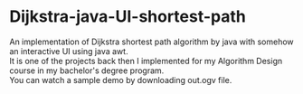# Dijkstra-java-UI-shortest-path
An implementation of Dijkstra shortest path algorithm by java with somehow an interactive UI using java awt. </br>
It is one of the projects back then I implemented for my Algorithm Design course in my bachelor's degree program. </br>
You can watch a sample demo by downloading out.ogv file. 
